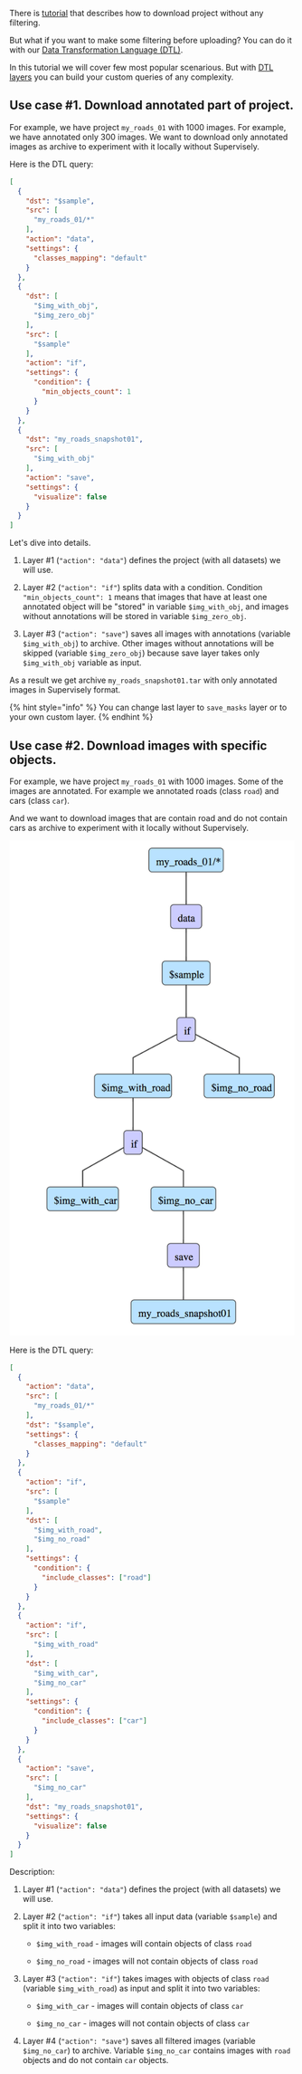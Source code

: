 There is [tutorial](/cookbook/download-dtl) that describes how to download project without any filtering.  

But what if you want to make some filtering before uploading? You can do it with our [Data Transformation Language (DTL)](/export). 

In this tutorial we will cover few most popular scenarious. But with [DTL layers](/export) you can build your custom queries of any complexity. 

## Use case #1. Download annotated part of project. 

For example, we have project `my_roads_01` with 1000 images. For example, we have annotated only 300 images. We want to download only annotated images as archive to experiment with it locally without Supervisely. 

Here is the DTL query:

```json
[
  {
    "dst": "$sample",
    "src": [
      "my_roads_01/*"
    ],
    "action": "data",
    "settings": {
      "classes_mapping": "default"
    }
  },
  {
    "dst": [
      "$img_with_obj",
      "$img_zero_obj"
    ],
    "src": [
      "$sample"
    ],
    "action": "if",
    "settings": {
      "condition": {
        "min_objects_count": 1
      }
    }
  },
  {
    "dst": "my_roads_snapshot01",
    "src": [
      "$img_with_obj"
    ],
    "action": "save",
    "settings": {
      "visualize": false
    }
  }
]
```

Let's dive into details. 

1. Layer #1 (`"action": "data"`) defines the project (with all datasets) we will use.

2. Layer #2 (`"action": "if"`) splits data with a condition. Condition `"min_objects_count": 1` means that images that have at least one annotated object will be "stored" in variable `$img_with_obj`, and images without annotations will be stored in variable `$img_zero_obj`.

3. Layer #3 (`"action": "save"`) saves all images with annotations (variable `$img_with_obj`) to archive. Other images without annotations will be skipped (variable `$img_zero_obj`) because save layer takes only `$img_with_obj` variable as input. 

As a result we get archive `my_roads_snapshot01.tar` with only annotated images in Supervisely format.

{% hint style="info" %}
You can change last layer to `save_masks` layer or to your own custom layer.
{% endhint %}

## Use case #2. Download images with specific objects.

For example, we have project `my_roads_01` with 1000 images. Some of the images are annotated. For example we annotated roads (class `road`) and cars (class `car`). 

And we want to download images that are contain road and do not contain cars as archive to experiment with it locally without Supervisely. 

![](02.png)

Here is the DTL query:

```json
[
  {
    "action": "data",
    "src": [
      "my_roads_01/*"
    ],
    "dst": "$sample",
    "settings": {
      "classes_mapping": "default"
    }
  },
  {
    "action": "if",
    "src": [
      "$sample"
    ],
    "dst": [
      "$img_with_road",
      "$img_no_road"
    ],
    "settings": {
      "condition": {
        "include_classes": ["road"]
      }
    }
  },
  {
    "action": "if",
    "src": [
      "$img_with_road"
    ],
    "dst": [
      "$img_with_car",
      "$img_no_car"
    ],
    "settings": {
      "condition": {
        "include_classes": ["car"]
      }
    }
  },
  {
    "action": "save",
    "src": [
      "$img_no_car"
    ],
    "dst": "my_roads_snapshot01",
    "settings": {
      "visualize": false
    }
  }
]
```


Description:

1. Layer #1 (`"action": "data"`) defines the project (with all datasets) we will use.

2. Layer #2 (`"action": "if"`) takes all input data (variable `$sample`) and split it into two variables: 

	* `$img_with_road` - images will contain objects of class `road`

	* `$img_no_road` - images will not contain objects of class `road`

3. Layer #3 (`"action": "if"`) takes images with objects of class `road` (variable `$img_with_road`) as input and split it into two variables: 

	* `$img_with_car` - images will contain objects of class `car`

	* `$img_no_car` - images will not contain objects of class `car`

4. Layer #4 (`"action": "save"`) saves all filtered images (variable `$img_no_car`) to archive. Variable `$img_no_car` contains images with `road` objects and do not contain `car` objects. 




